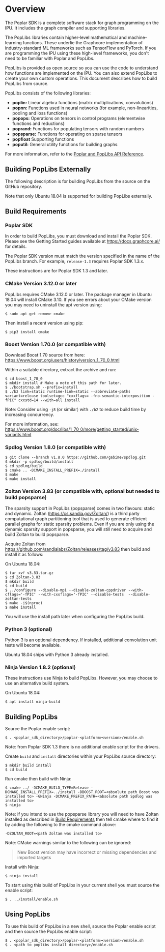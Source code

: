 # Overview

The Poplar SDK is a complete software stack for graph programming on the IPU. It includes the graph compiler and supporting libraries.

The PopLibs libraries contain higher-level mathematical and machine-learning functions. These underlie the Graphcore implementation of industry-standard ML frameworks such as TensorFlow and PyTorch. If you are programming the IPU using these high-level frameworks, you don't need to be familiar with Poplar and PopLibs.

PopLibs is provided as open source so you can use the code to understand how functions are implemented on the IPU. You can also extend PopLibs to create your own custom operations. This document describes how to build PopLibs from source.

PopLibs consists of the following libraries:

* **poplin:** Linear algebra functions (matrix multiplications, convolutions)
* **popnn:** Functions used in neural networks (for example, non-linearities, pooling and loss functions)
* **popops:** Operations on tensors in control programs (elementwise functions and reductions)
* **poprand:** Functions for populating tensors with random numbers
* **popsparse:** Functions for operating on sparse tensors
* **popfloat** Supporting functions
* **poputil:** General utility functions for building graphs

For more information, refer to the [Poplar and PopLibs API Reference](https://docs.graphcore.ai/projects/poplar-api/).

## Building PopLibs Externally

The following description is for building PopLibs from the source on the GitHub repository.

Note that only Ubuntu 18.04 is supported for building PopLibs externally.

## Build Requirements

### Poplar SDK

In order to build PopLibs, you must download and install the Poplar SDK.
Please see the Getting Started guides available at https://docs.graphcore.ai/ for details.

The Poplar SDK version must match the version specified in the name of the PopLibs branch.
For example, `release-1.3` requires Poplar SDK 1.3.x.

These instructions are for Poplar SDK 1.3 and later.

### CMake Version 3.12.0 or later

PopLibs requires CMake 3.12.0 or later. The package manager in Ubuntu 18.04 will install CMake 3.10.
If you see errors about your CMake version you may need to uninstall the apt version using:

    $ sudo apt-get remove cmake

Then install a recent version using pip:

    $ pip3 install cmake

### Boost Version 1.70.0 (or compatible with)

Download Boost 1.70 source from here: https://www.boost.org/users/history/version_1_70_0.html

Within a suitable directory, extract the archive and run:

    $ cd boost_1_70_0
    $ mkdir install # Make a note of this path for later.
    $ ./bootstrap.sh --prefix=install
    $ ./b2 link=static runtime-link=static --abbreviate-paths variant=release toolset=gcc "cxxflags= -fno-semantic-interposition -fPIC" cxxstd=14 --with=all install

Note: Consider using `-j8` (or similar) with `./b2` to reduce build time by increasing concurrency.

For more information, see: https://www.boost.org/doc/libs/1_70_0/more/getting_started/unix-variants.html

### Spdlog Version 1.8.0 (or compatible with)

    $ git clone --branch v1.8.0 https://github.com/gabime/spdlog.git
    $ mkdir -p spdlog/build/install
    $ cd spdlog/build
    $ cmake .. -DCMAKE_INSTALL_PREFIX=./install
    $ make
    $ make install

### Zoltan Version 3.83 (or compatible with, optional but needed to build popsparse)

The sparsity support in PopLibs (popsparse) comes in two flavours: static and dynamic. Zoltan (https://cs.sandia.gov/Zoltan/) is a third party computational graph partitioning tool that is used to generate efficient parallel graphs for static sparsity problems. Even if you are only using the dynamic sparsity support in popsparse, you will still need to acquire and build Zoltan to build popsparse.

Acquire Zoltan from https://github.com/sandialabs/Zoltan/releases/tag/v3.83 then build and install it as follows:

On Ubuntu 18.04:

    $ tar xvf v3.83.tar.gz
    $ cd Zoltan-3.83
    $ mkdir build
    $ cd build
    $ ../configure --disable-mpi --disable-zoltan-cppdriver --with-cflags='-fPIC' --with-cxxflags='-fPIC' --disable-tests  --disable-zoltan-tests
    $ make -j$(nproc)
    $ make install

You will use the install path later when configuring the PopLibs build.

### Python 3 (optional)

Python 3 is an optional dependency. If installed, additional convolution unit tests will become available.

Ubuntu 18.04 ships with Python 3 already installed.

### Ninja Version 1.8.2 (optional)

These instructions use Ninja to build PopLibs. However, you may choose to use an alternative build system.

On Ubuntu 18.04:

    $ apt install ninja-build

## Building PopLibs

Source the Poplar enable script:

    $ . <poplar_sdk_directory>/poplar-<platform><version>/enable.sh

Note: from Poplar SDK 1.3 there is no additional enable script for the drivers.

Create `build` and `install` directories within your PopLibs source directory:

    $ mkdir build install
    $ cd build

Run cmake then build with Ninja:

    $ cmake ../ -DCMAKE_BUILD_TYPE=Release -DCMAKE_INSTALL_PREFIX=../install -DBOOST_ROOT=<absolute path Boost was installed to> -GNinja -DCMAKE_PREFIX_PATH=<absolute path Spdlog was installed to>
    $ ninja

Note: if you intend to use the popsparse library you will need to have Zoltan installed as described in [Build Requirements](#build-requirements) then tell cmake where to find it by adding the following to the cmake command above:

    -DZOLTAN_ROOT=<path Zoltan was installed to>

Note: CMake warnings similar to the following can be ignored:

> New Boost version may have incorrect or missing dependencies and imported targets

Install with Ninja:

    $ ninja install

To start using this build of PopLibs in your current shell you must source the enable script:

    $ . ../install/enable.sh

## Using PopLibs

To use this build of PopLibs in a new shell, source the Poplar
enable script and then source the PopLibs enable script:

    $ . <poplar_sdk_directory>/poplar-<platform><version>/enable.sh
    $ . <path to poplibs install directory>/enable.sh
